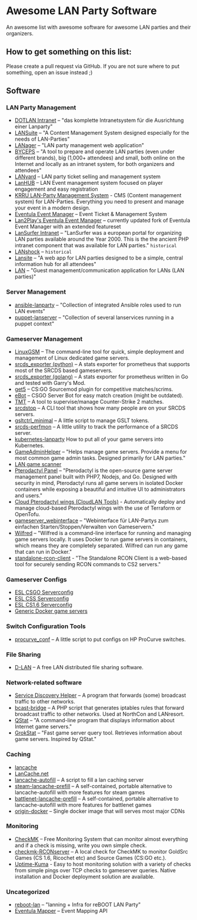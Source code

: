 # Awesome LAN Party Software

An awesome list with awesome software for awesome LAN parties and their organizers.

## How to get something on this list:

Please create a pull request via GitHub.
If you are not sure where to put something, open an issue instead ;)

## Software

### LAN Party Management

- [DOTLAN Intranet](http://intranet.dotlan.net/) – "das komplette Intranetsystem für die Ausrichtung einer Lanparty"
- [LANSuite](https://lansuite.github.io/lansuite/) – "A Content Management System designed especially for the needs of LAN-Parties"
- [LANager](https://github.com/zeropingheroes/lanager) – "LAN party management web application"
- [BYCEPS](https://byceps.nwsnet.de/) – "A tool to prepare and operate LAN parties (even under different brands), big (1,000+ attendees) and small, both online on the Internet and locally as an intranet system, for both organizers and attendees"
- [LANyard](https://github.com/zeropingheroes/lanyard) – LAN party ticket selling and management system
- [LanHUB](https://LanHUB.net) – LAN Event management system focused on player engagement and easy registration
- [KRRU LAN-Party Management System](https://github.com/KRRUg/KLMS) - CMS (Content management system) for LAN-Parties. Everything you need to present and manage your event in a modern design.
- [Eventula Event Manager](https://eventula.com/manager) – Event Ticket & Management System
- [Lan2Play's Eventula Event Manager](https://github.com/Lan2Play/eventula-manager) – currently updated fork of Eventula Event Manager with an extended featureset
- [LanSurfer Intranet](https://github.com/TcT2k/lansurfer_intranet) – "LanSurfer was a european portal for organizing LAN parties available around the Year 2000. This is the the ancient PHP intranet component that was available for LAN parties." `historical`
- [LANshock](https://github.com/bkonetzny/LANshock) – `historical`
- [Lansite](https://github.com/tannerkrewson/lansite) – "A web app for LAN parties designed to be a simple, central information hub for all attendees"
- [LAN](https://github.com/mfairchild365/lan) – "Guest management/communication application for LANs (LAN parties)"

### Server Management

- [ansible-lanparty](https://github.com/ti-mo/ansible-lanparty) – "Collection of integrated Ansible roles used to run LAN events"
- [puppet-lanserver](https://github.com/pseiler/puppet-lanserver) – "Collection of several lanservices running in a puppet context"

### Gameserver Management

- [LinuxGSM](https://linuxgsm.com/) – The command-line tool for quick, simple deployment and management of Linux dedicated game servers.
- [srcds_exporter (python)](https://github.com/991jo/srcds_exporter) – A stats exporter for prometheus that supports most of the SRCDS based gameservers.
- [srcds_exporter (golang)](https://github.com/galexrt/srcds_exporter) – A stats exporter for prometheus written in Go and tested with Garry's Mod.
- [get5](https://github.com/splewis/get5) – CS:GO Sourcemod plugin for competitive matches/scrims.
- [eBot](https://github.com/deStrO/eBot-CSGO) – CSGO Server Bot for easy match creation (might be outdated).
- [TMT](https://github.com/JensForstmann/tmt2) – A tool to supervise/manage Counter-Strike 2 matches.
- [srcdstop](https://github.com/991jo/srcdstop) – A CLI tool that shows how many people are on your SRCDS servers.
- [gsltctrl_minimal](https://github.com/991jo/gsltctrl_minimal) – A little script to manage GSLT tokens.
- [srcds-perfmon](https://github.com/OpenSourceLAN/srcds-perfmon) – A little utility to track the performance of a SRCDS server.
- [kubernetes-lanparty](https://github.com/OpenSourceLAN/kubernetes-lanparty/)  How to put all of your game servers into Kubernetes.
- [GameAdminHelper](https://github.com/DavidKMartel/GameAdminHelper) – "Helps manage game servers. Provide a menu for most common game admin tasks. Designed primarily for LAN parties."
- [LAN game scanner](https://github.com/991jo/lan-game-scanner)
- [Pterodactyl Panel](https://github.com/pterodactyl/panel) – "Pterodactyl is the open-source game server management panel built with PHP7, Nodejs, and Go. Designed with security in mind, Pterodactyl runs all game servers in isolated Docker containers while exposing a beautiful and intuitive UI to administrators and users."
- [Cloud Pterodactyl wings (CloudLAN Tools)](https://github.com/cloudlan-tools/cloudlan-tools) - Automatically deploy and manage cloud-based Pterodactyl wings with the use of Terraform or OpenTofu.
- [gameserver_webinterface](https://github.com/amshove/gameserver_webinterface) – "Webinterface für LAN-Partys zum einfachen Starten/Stoppen/Verwalten von Gameservern."
- [Wilfred](https://github.com/wilfred-dev/wilfred) – "Wilfred is a command-line interface for running and managing game servers locally. It uses Docker to run game servers in containers, which means they are completely separated. Wilfred can run any game that can run in Docker."
- [standalone-rcon-client](https://github.com/Egosar93/standalone-rcon-client) - "The Standalone RCON Client is a web-based tool for securely sending RCON commands to CS2 servers."

### Gameserver Configs

- [ESL CSGO Serverconfig](https://play.eslgaming.com/download/26251762/)
- [ESL CSS Serverconfig](https://play.eslgaming.com/download/27023283/)
- [ESL CS1.6 Serverconfig](https://play.eslgaming.com/download/27027402/)
- [Generic Docker game servers](https://github.com/OpenSourceLAN/gameservers-docker)

### Switch Configuration Tools

- [procurve_conf](https://github.com/991jo/procurve-conf) – A little script to put configs on HP ProCurve switches.

### File Sharing

- [D-LAN](https://www.d-lan.net/) – A free LAN distributed file sharing software.

### Network-related software

- [Service Discovery Helper](https://github.com/OpenSourceLAN/service-discovery-helper) – A program that forwards (some) broadcast traffic to other networks.
- [bcast-bridge](https://git.kopf-tisch.de/razzor/bcast-bridge) – A PHP script that generates iptables rules that forward broadcast traffic to other networks. Used at NorthCon and LANresort.
- [QStat](https://github.com/multiplay/qstat) – "A command-line program that displays information about Internet game servers."
- [GrokStat](https://github.com/vorot93/grokstat) – "Fast game server query tool. Retrieves information about game servers. Inspired by QStat."

### Caching

- [lancache](https://github.com/bntjah/lancache)
- [LanCache.net](https://lancache.net/)
- [lancache-autofill](https://github.com/zeropingheroes/lancache-autofill) – A script to fill a lan caching server
- [steam-lancache-prefill](https://github.com/tpill90/steam-lancache-prefill) – A self-contained, portable alternative to lancache-autofill with more features for steam games
- [battlenet-lancache-prefill](https://github.com/tpill90/battlenet-lancache-prefill) – A self-contained, portable alternative to lancache-autofill with more features for battlenet games
- [origin-docker](https://github.com/OpenSourceLAN/origin-docker) – Single docker image that will serves most major CDNs

### Monitoring

- [CheckMK](https://checkmk.com) – Free Monitoring System that can monitor almost everything and if a check is missing, write you own simple check.
- [checkmk-RCONserver](https://github.com/Hornochs/checkmk-RCONserver) – A local check for CheckMK to monitor GoldSrc Games (CS 1.6, Ricochet etc) and Source Games (CS:GO etc.).
- [Uptime-Kuma](https://github.com/louislam/uptime-kuma) - Easy to host monitoring solution with a variety of checks from simple pings over TCP checks to gameserver queries. Native installation and Docker deployment solution are available.

### Uncategorized

- [reboot-lan](https://github.com/Fohdeesha/reboot-lan) – "lanning + Infra for reBOOT LAN Party"
- [Eventula Mapper](https://eventula.com) – Event Mapping API
